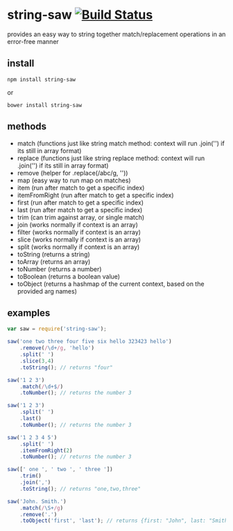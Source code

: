 # string-saw [![Build Status](https://travis-ci.org/icodeforlove/string-saw.png?branch=master)](https://travis-ci.org/icodeforlove/string-saw)

provides an easy way to string together match/replacement operations in an error-free manner

## install

```
npm install string-saw
```

or

```
bower install string-saw
```

## methods

- match (functions just like string match method: context will run .join('') if its still in array format)
- replace (functions just like string replace method: context will run .join('') if its still in array format)
- remove (helper for .replace(/abc/g, ''))
- map (easy way to run map on matches)
- item (run after match to get a specific index)
- itemFromRight (run after match to get a specific index)
- first (run after match to get a specific index)
- last (run after match to get a specific index)
- trim (can trim against array, or single match)
- join (works normally if context is an array)
- filter (works normally if context is an array)
- slice (works normally if context is an array)
- split (works normally if context is an array)
- toString (returns a string)
- toArray (returns an array)
- toNumber (returns a number)
- toBoolean (returns a boolean value)
- toObject (returns a hashmap of the current context, based on the provided arg names)

## examples

```javascript
var saw = require('string-saw');

saw('one two three four five six hello 323423 hello')
	.remove(/\d+/g, 'hello')
	.split(' ')
	.slice(3,4)
	.toString(); // returns "four"

saw('1 2 3')
	.match(/\d+$/)
	.toNumber(); // returns the number 3

saw('1 2 3')
	.split(' ')
	.last()
	.toNumber(); // returns the number 3

saw('1 2 3 4 5')
	.split(' ')
	.itemFromRight(2)
	.toNumber(); // returns the number 3

saw([' one ', ' two ', ' three '])
	.trim()
	.join(',')
	.toString(); // returns "one,two,three"

saw('John. Smith.')
	.match(/\S+/g)
	.remove('.')
	.toObject('first', 'last'); // returns {first: "John", last: "Smith"}
```